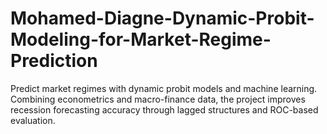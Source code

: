 # Mohamed-Diagne-Dynamic-Probit-Modeling-for-Market-Regime-Prediction
Predict market regimes with dynamic probit models and machine learning. Combining econometrics and macro-finance data, the project improves recession forecasting accuracy through lagged structures and ROC-based evaluation.
